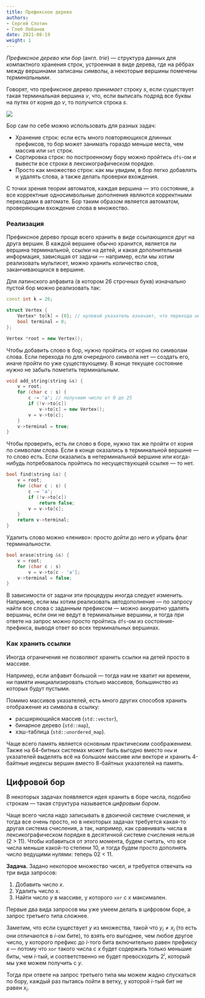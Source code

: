 ```yaml
---
title: Префиксное дерево
authors:
- Сергей Слотин
- Глеб Лобанов
date: 2021-08-19
weight: 1
---
```


*Префиксное дерево* или *бор* (англ. *trie*) — структура данных для компактного хранения строк, устроенная в виде дерева, где на рёбрах между вершинами записаны символы, а некоторые вершины помечены *терминальными*.

Говорят, что префиксное дерево *принимает* строку $s$, если существует такая терминальная вершина $v$, что, если выписать подряд все буквы на путях от корня до $v$, то получится строка $s$.

![](../img/trie.png)

Бор сам по себе можно использовать для разных задач:

- Хранение строк: если есть много повторяющихся длинных префиксов, то бор может занимать гораздо меньше места, чем массив или `set` строк.
- Сортировка строк: по построенному бору можно пройтись `dfs`-ом и вывести все строки в лексикографическом порядке.
- Просто как множество строк: как мы увидим, в бор легко добавлять и удалять слова, а также делать проверки вхождения.

С точки зрения теории автоматов, каждая вершина — это состояние, а все корректные односимвольные дополнения являются корректными переходами в автомате. Бор таким образом является автоматом, проверяющим вхождение слова в множество.

### Реализация

Префиксное дерево проще всего хранить в виде ссылающихся друг на друга вершин. В каждой вершине обычно хранится, является ли вершина терминальной, ссылки на детей, и какая дополнительная информация, зависящая от задачи — например, если мы хотим реализовать мультисет, можно хранить количество слов, заканчивающихся в вершине.

Для латинского алфавита (в котором 26 строчных букв) изначально пустой бор можно реализовать так:

```c++
const int k = 26;

struct Vertex {
    Vertex* to[k] = {0}; // нулевой указатель означает, что перехода нет
    bool terminal = 0;
};

Vertex *root = new Vertex();
```

Чтобы добавить слово в бор, нужно пройтись от корня по символам слова. Если перехода по для очередного символа нет — создать его, иначе пройти по уже существующему. В конце текущее состояние нужно не забыть пометить терминальным.

```c++
void add_string(string &s) {
    v = root;
    for (char c : s) {
        c -= 'a'; // получаем число от 0 до 25
        if (!v->to[c]) 
            v->to[c] = new Vertex();
        v = v->to[c];
    }
    v->terminal = true;
}
```

Чтобы проверить, есть ли слово в боре, нужно так же пройти от корня по символам слова. Если в конце оказались в терминальной вершине — то слово есть. Если оказались в нетерминальной вершине или когда-нибудь потребовалось пройтись по несуществующей ссылке — то нет.

```c++
bool find(string &s) {
    v = root;
    for (char c : s) {
        c -= 'a';
        if (!v->to[c])
            return false;
        v = v->to[c];
    }
    return v->terminal;
}
```

Удалить слово можно «лениво»: просто дойти до него и убрать флаг терминальности.

```c++
bool erase(string &s) {
    v = root;
    for (char c : s)
        v = v->to[c - 'a'];
    v->terminal = false;
}
```

В зависимости от задачи эти процедуры иногда следует изменить. Например, если мы хотим реализовать автодополнение — по запросу найти все слова с заданным префиксом — можно аккуратно удалять вершины, если они не ведут в терминальные вершины, и тогда при ответе на запрос можно просто пройтись `dfs`-ом из состояния-префикса, выводя ответ во всех терминальных вершинах.

### Как хранить ссылки

Иногда ограничения не позволяют хранить ссылки на детей просто в массиве. 

Например, если алфавит большой — тогда нам не хватит ни времени, ни памяти инициализировать столько массивов, большинство из которых будут пустыми.

Помимо массивов указателей, есть много других способов хранить отображение из символа в ссылку:

- расширяющийся массив (`std::vector`),
- бинарное дерево (`std::map`),
- хэш-таблица (`std::unordered_map`).

Чаще всего память является основным практическим соображением. Также на 64-битных системах может быть выгодно вместо `new` и указателей выделять всё на большом массиве или векторе и хранить 4-байтные индексы вершин вместо 8-байтных указателей на память. 

## Цифровой бор

В некоторых задачах появляется идея хранить в боре числа, подобно строкам — такая структура называется *цифровым бором*.

Чаще всего числа надо записывать в двоичной системе счисления, и тогда все очень просто, но в некоторых задачах требуется какая-то другая система счисления, а так, например, как сравнивать числа в лексикографическом порядке в десятичной системе счисления нельзя (2 > 11). Чтобы избавиться от этого момента, будем считать, что все числа меньше какой-то степени 10, и тогда будем просто дополнять число ведущими нулями: теперь 02 < 11.

**Задача.** Задано некоторое множество чисел, и требуется отвечать на три вида запросов:

1. Добавить число $x$.
2. Удалить число $x$.
3. Найти число $y$ в массиве, у которого `xor` c $x$ максимален.

Первые два вида запросов мы уже умеем делать в цифровом боре, а запрос третьего типа сложнее.

Заметим, что если существует $y$ из множества, такой что $y_i \neq x_i$ (то есть они отличаются в $i$-ом бите), то взять его выгоднее, чем любое другое число, у которого префикс до $i$-того бита включительно равен префиксу $x$ — потому что `xor` такого числа с $x$ будет содержать только меньшие биты, чем $i$-тый, и соответственно не будет превосходить $2^i$, который мы уже можем получить с $y$.

Тогда при ответе на запрос третьего типа мы можем жадно спускаться по бору, каждый раз пытаясь пойти в ветку, у которой $i$-тый бит не равен $x_i$.
